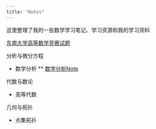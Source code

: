 ```yaml
---
title: "Notes"
---
```


这里整理了我的一些数学学习笔记、学习资源和我的学习资料

[东南大学高等数学竞赛试题](https://liyanyang1219.github.io/assets/southeast.pdf)

分析与微分方程

* 数学分析
  ** [数学分析Note](https://liyanyang1219.github.io/assets/MathematicalAnalysis.pdf)

代数与数论

* 高等代数

几何与拓扑

* 点集拓扑
